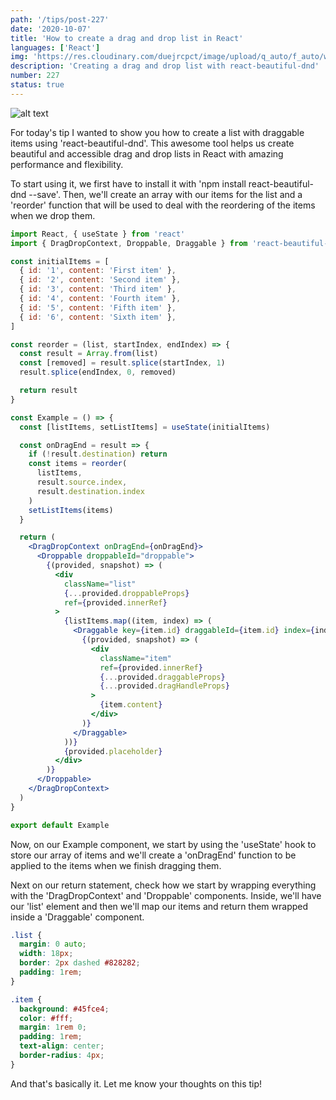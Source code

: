 ```yaml
---
path: '/tips/post-227'
date: '2020-10-07'
title: 'How to create a drag and drop list in React'
languages: ['React']
img: 'https://res.cloudinary.com/duejrcpct/image/upload/q_auto/f_auto/w_1000/v1602077122/tips/227-1_y7ipvv.png'
description: 'Creating a drag and drop list with react-beautiful-dnd'
number: 227
status: true
---
```


![alt text](https://res.cloudinary.com/duejrcpct/image/upload/q_auto/v1602077132/tips/227-2_vi5qoo.gif 'React drag and drop list')

For today's tip I wanted to show you how to create a list with draggable items using 'react-beautiful-dnd'.
This awesome tool helps us create beautiful and accessible drag and drop lists in React with amazing performance and flexibility.

To start using it, we first have to install it with 'npm install react-beautiful-dnd --save'. Then, we'll create an array with our items for the list and a 'reorder' function that will be used to deal with the reordering of the items when we drop them.

```jsx
import React, { useState } from 'react'
import { DragDropContext, Droppable, Draggable } from 'react-beautiful-dnd'

const initialItems = [
  { id: '1', content: 'First item' },
  { id: '2', content: 'Second item' },
  { id: '3', content: 'Third item' },
  { id: '4', content: 'Fourth item' },
  { id: '5', content: 'Fifth item' },
  { id: '6', content: 'Sixth item' },
]

const reorder = (list, startIndex, endIndex) => {
  const result = Array.from(list)
  const [removed] = result.splice(startIndex, 1)
  result.splice(endIndex, 0, removed)

  return result
}

const Example = () => {
  const [listItems, setListItems] = useState(initialItems)

  const onDragEnd = result => {
    if (!result.destination) return
    const items = reorder(
      listItems,
      result.source.index,
      result.destination.index
    )
    setListItems(items)
  }

  return (
    <DragDropContext onDragEnd={onDragEnd}>
      <Droppable droppableId="droppable">
        {(provided, snapshot) => (
          <div
            className="list"
            {...provided.droppableProps}
            ref={provided.innerRef}
          >
            {listItems.map((item, index) => (
              <Draggable key={item.id} draggableId={item.id} index={index}>
                {(provided, snapshot) => (
                  <div
                    className="item"
                    ref={provided.innerRef}
                    {...provided.draggableProps}
                    {...provided.dragHandleProps}
                  >
                    {item.content}
                  </div>
                )}
              </Draggable>
            ))}
            {provided.placeholder}
          </div>
        )}
      </Droppable>
    </DragDropContext>
  )
}

export default Example
```

Now, on our Example component, we start by using the 'useState' hook to store our array of items and we'll create a 'onDragEnd' function to be applied to the items when we finish dragging them.

Next on our return statement, check how we start by wrapping everything with the 'DragDropContext' and 'Droppable' components. Inside, we'll have our 'list' element and then we'll map our items and return them wrapped inside a 'Draggable' component.

```css
.list {
  margin: 0 auto;
  width: 18px;
  border: 2px dashed #828282;
  padding: 1rem;
}

.item {
  background: #45fce4;
  color: #fff;
  margin: 1rem 0;
  padding: 1rem;
  text-align: center;
  border-radius: 4px;
}
```

And that's basically it. Let me know your thoughts on this tip!
